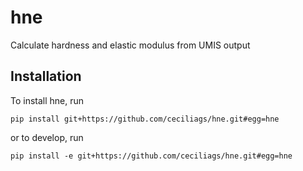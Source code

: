 # hne

Calculate hardness and elastic modulus from UMIS output

## Installation

To install hne, run

```
pip install git+https://github.com/ceciliags/hne.git#egg=hne
```

or to develop, run

```
pip install -e git+https://github.com/ceciliags/hne.git#egg=hne
```
